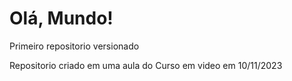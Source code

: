 # Olá, Mundo!
 Primeiro repositorio versionado

 Repositorio criado em uma aula do Curso em video em 10/11/2023 
